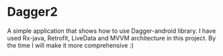 # Dagger2
A simple application that shows how to use Dagger-android library. I have used Rx-java, Retrofit, LiveData and 
MVVM architecture in this project. By the time I will make it more comprehensive :)
